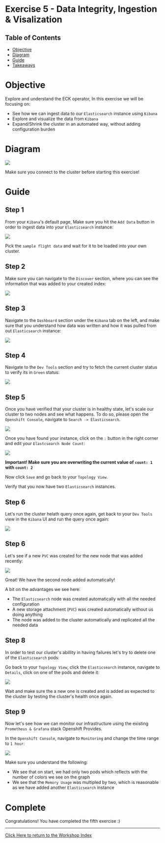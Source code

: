 # Exercise 5 - Data Integrity, Ingestion & Visalization 

## Table of Contents

- [Objective](#objective)
- [Diagram](#diagram)
- [Guide](#guide)
- [Takeaways](#takeaways)

# Objective

Explore and understand the ECK operator, In this exercise we will be focusing on: 
- See how we can ingest data to our `Elasticsearch` instance using `Kibana`
- Explore and visualize the data from `Kibana`
- Expand/Shrink the cluster in an automated way, without adding configuration burden 

# Diagram

![](https://images.contentstack.io/v3/assets/bltefdd0b53724fa2ce/blt581c3354e0ff2a19/5d669db03c79d92e49236cd1/eck-deployment-diagram-blog.png)

Make sure you connect to the cluster before starting this exercise! 

# Guide

## Step 1

From your `Kibana`'s default page, Make sure you hit the `Add Data` button in order to ingest data into your `Elasticsearch` instance: 

![](../1-explore-amq-operator/pictures/kibana-add-data.png)

Pick the `sample flight data` and wait for it to be loaded into your own cluster. 


## Step 2

Make sure you can navigate to the `Discover` section, where you can see the information that was added to your created index: 

![](../1-explore-amq-operator/pictures/kibana-discover.png)

## Step 3 

Navigate to the `Dashboard` section under the `Kibana` tab on the left, and make sure that you understand how data was written and how it was pulled from out `Elasticsearch` instance: 

![](../1-explore-amq-operator/pictures/kibana-dashboard.png)


## Step 4 

Navigate to the `Dev Tools` section and try to fetch the current cluster status to verify its in `Green` status: 

![](../1-explore-amq-operator/pictures/get-elastic-nodes.png)


## Step 5 

Once you have verified that your cluster is in healthy state, let's scale our cluster to two nodes and see what happens. To do so, please open the `Openshift Console`, navigate to `Search -> Elasticsearch`. 

![](../1-explore-amq-operator/pictures/search-elastic.png)


Once you have found your instance, click on the `:` button in the right corner and edit your `Elastcsearch Node Count`: 

![](../1-explore-amq-operator/pictures/edit-node-count.png)

**Important! Make sure you are overwriting the current value of `count: 1` with  `count: 2`**

Now click `Save` and go back to your `Topology View`. 

Verify that you now have two `Elasticsearch` instances. 

## Step 6 

Let's run the cluster helath query once again, get back to your `Dev Tools` view in the `Kibana` UI and run the query once again: 

![](../1-explore-amq-operator/pictures/two-nodes-elastic.png)

## Step 6 

Let's see if a new `PVC` was created for the new node that was added recently: 

![](../1-explore-amq-operator/pictures/elastic-replicated-pvcs.png)

Great! We have the second node added automatically! 

A bit on the advantages we see here: 
- The `Elasticsearch` node was created automatically with all the needed configuration 
- A new storage attachment (`PVC`) was created automatically without us doing anything 
- The node was added to the cluster automatically and replicated all the needed data 


## Step 8 

In order to test our cluster's abillity in having failures let's try to delete one of the `Elasticsearch` pods: 

Go back to your `Topology View`, click the `Elasticsearch` instance, navigate to `Details`, click on one of the pods and delete it: 

![](../1-explore-amq-operator/pictures/es-terminated.png)

Wait and make sure the a new one is created and is added as expected to the cluster by testing the cluster's health once again. 


## Step 9 

Now let's see how we can monitor our infrastructure using the existing `Prometheus & Grafana` stack Openshift Provides. 

In the `Openshift Console`, navigate to `Monitoring` and change the time range to `1 hour`: 

![](../1-explore-amq-operator/pictures/monitor-eck.png)

Make sure you understand the following: 
- We see that on start, we had only two pods which reflects with the number of colors we see on the graph 
- We see that the `Memory Usage` was multipled by two, which is reasonable as we have added another `Elasticsearch` instance 

# Complete

Congratulations! You have completed the fifth exercise :)

---
[Click Here to return to the Workshop Index](../README.md)
